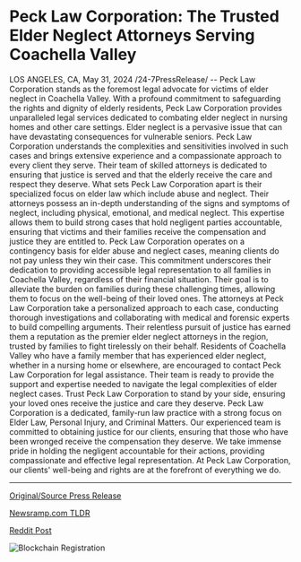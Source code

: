 # Peck Law Corporation: The Trusted Elder Neglect Attorneys Serving Coachella Valley

LOS ANGELES, CA, May 31, 2024 /24-7PressRelease/ -- Peck Law Corporation stands as the foremost legal advocate for victims of elder neglect in Coachella Valley. With a profound commitment to safeguarding the rights and dignity of elderly residents, Peck Law Corporation provides unparalleled legal services dedicated to combating elder neglect in nursing homes and other care settings.  Elder neglect is a pervasive issue that can have devastating consequences for vulnerable seniors. Peck Law Corporation understands the complexities and sensitivities involved in such cases and brings extensive experience and a compassionate approach to every client they serve. Their team of skilled attorneys is dedicated to ensuring that justice is served and that the elderly receive the care and respect they deserve.  What sets Peck Law Corporation apart is their specialized focus on elder law which include abuse and neglect. Their attorneys possess an in-depth understanding of the signs and symptoms of neglect, including physical, emotional, and medical neglect. This expertise allows them to build strong cases that hold negligent parties accountable, ensuring that victims and their families receive the compensation and justice they are entitled to.  Peck Law Corporation operates on a contingency basis for elder abuse and neglect cases, meaning clients do not pay unless they win their case. This commitment underscores their dedication to providing accessible legal representation to all families in Coachella Valley, regardless of their financial situation. Their goal is to alleviate the burden on families during these challenging times, allowing them to focus on the well-being of their loved ones.  The attorneys at Peck Law Corporation take a personalized approach to each case, conducting thorough investigations and collaborating with medical and forensic experts to build compelling arguments. Their relentless pursuit of justice has earned them a reputation as the premier elder neglect attorneys in the region, trusted by families to fight tirelessly on their behalf.  Residents of Coachella Valley who have a family member that has experienced elder neglect, whether in a nursing home or elsewhere, are encouraged to contact Peck Law Corporation for legal assistance. Their team is ready to provide the support and expertise needed to navigate the legal complexities of elder neglect cases. Trust Peck Law Corporation to stand by your side, ensuring your loved ones receive the justice and care they deserve.  Peck Law Corporation is a dedicated, family-run law practice with a strong focus on Elder Law, Personal Injury, and Criminal Matters. Our experienced team is committed to obtaining justice for our clients, ensuring that those who have been wronged receive the compensation they deserve. We take immense pride in holding the negligent accountable for their actions, providing compassionate and effective legal representation. At Peck Law Corporation, our clients' well-being and rights are at the forefront of everything we do. 

---

[Original/Source Press Release](https://www.24-7pressrelease.com/press-release/511284/peck-law-corporation-the-trusted-elder-neglect-attorneys-serving-coachella-valley)
                    

[Newsramp.com TLDR](https://newsramp.com/curated-news/peck-law-corporation-leading-advocate-for-elder-neglect-in-coachella-valley/3b05888d66a4fbcf5f56cd22bcb7c763) 

 



[Reddit Post](https://www.reddit.com/r/newsramp/comments/1d4pojq/peck_law_corporation_leading_advocate_for_elder/) 



![Blockchain Registration](https://cdn.newsramp.app/24-7PressRelease/qrcode/245/31/lushZcYc.webp)